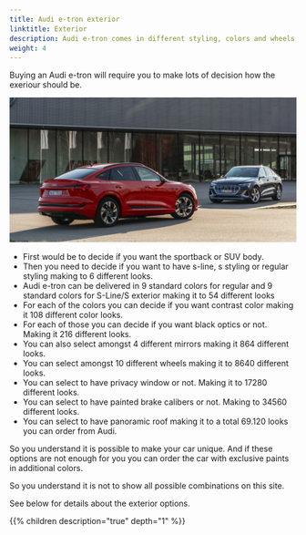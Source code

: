 ```yaml
---
title: Audi e-tron exterior
linktitle: Exterior
description: Audi e-tron comes in different styling, colors and wheels
weight: 4
---
```


Buying an Audi e-tron will require you to make lots of decision how the exeriour should be.

![Exterior](exterior.jpg "Audi e-tron Sportback")

- First would be to decide if you want the sportback or SUV body.
- Then you need to decide if you want to have s-line, s styling or regular styling making to 6 different looks.
- Audi e-tron can be delivered in 9 standard colors for regular and 9 standard colors for S-Line/S exterior making it to 54 different looks
- For each of the colors you can decide if you want contrast color making it 108 different color looks.
- For each of those you can decide if you want black optics or not. Making it 216 different looks.
- You can also select amongst 4 different mirrors making it 864 different looks.
- You can select amongst 10 different wheels making it to 8640 different looks.
- You can select to have privacy window or not. Making it to 17280 different looks.
- You can select to have painted brake calibers or not. Making to 34560 different looks.
- You can select to have panoramic roof making it to a total 69.120 looks you can order from Audi.

So you understand it is possible to make your car unique. And if these options are not enough for you you can order the car with exclusive paints in additional colors.

So you understand it is not to show all possible combinations on this site.

See below for details about the exterior options.

{{% children description="true" depth="1" %}}
